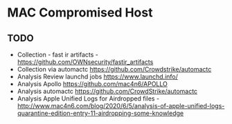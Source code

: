 # MAC Compromised Host

## TODO
- Collection - fast ir artifacts - https://github.com/OWNsecurity/fastir_artifacts
- Collection via automactc https://github.com/Crowdstrike/automactc
- Analysis Review launchd jobs https://www.launchd.info/
- Analysis Apollo https://github.com/mac4n6/APOLLO
- Analysis automactc https://github.com/CrowdStrike/automactc
- Analysis Apple Unified Logs for Airdropped files - http://www.mac4n6.com/blog/2020/6/5/analysis-of-apple-unified-logs-quarantine-edition-entry-11-airdropping-some-knowledge